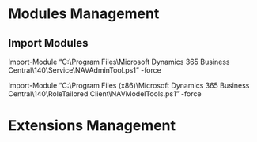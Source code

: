 # Modules Management
## Import Modules
Import-Module “C:\Program Files\Microsoft Dynamics 365 Business Central\140\Service\NAVAdminTool.ps1” -force

Import-Module “C:\Program Files (x86)\Microsoft Dynamics 365 Business Central\140\RoleTailored Client\NAVModelTools.ps1” -force

# Extensions Management
